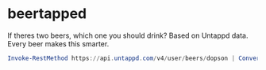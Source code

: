 # beertapped
If theres two beers, which one you should drink? Based on Untappd data. Every beer makes this smarter.

```powershell
Invoke-RestMethod https://api.untappd.com/v4/user/beers/dopson | ConvertTo-Json -Depth 10 > dopson.json
```
